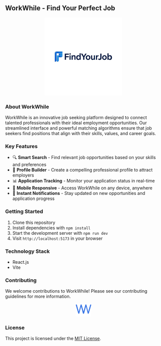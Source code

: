 
## WorkWhile - Find Your Perfect Job

<p align="center">
    <img src="public/find-logo.png" alt="WorkWhile Logo" width="250"/>
</p>

### About WorkWhile

WorkWhile is an innovative job seeking platform designed to connect talented professionals with their ideal employment opportunities. Our streamlined interface and powerful matching algorithms ensure that job seekers find positions that align with their skills, values, and career goals.

### Key Features

- 🔍 **Smart Search** - Find relevant job opportunities based on your skills and preferences
- 💼 **Profile Builder** - Create a compelling professional profile to attract employers
- 📊 **Application Tracking** - Monitor your application status in real-time
- 📱 **Mobile Responsive** - Access WorkWhile on any device, anywhere
- 🔔 **Instant Notifications** - Stay updated on new opportunities and application progress

### Getting Started

1. Clone this repository
2. Install dependencies with `npm install`
3. Start the development server with `npm run dev`
4. Visit `http://localhost:5173` in your browser

### Technology Stack

- React.js
- Vite

### Contributing

We welcome contributions to WorkWhile! Please see our contributing guidelines for more information.

<p align="center">
    <img src="public/wwlogo.png" alt="WorkWhile Icon" width="50"/>
</p>

### License

This project is licensed under the [MIT License](LICENSE).
